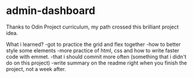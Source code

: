 # admin-dashboard
Thanks to Odin Project curriculum, my path crossed this brilliant project idea. 


What i learned?
-got to practice the grid and flex together
-how to better style some elements
-more practice of html, css and how to write faster code with emmet.
-that i should commit more often (something that i didn't do on this project)
-write summary on the readme right when you finish the project, not a week after.
